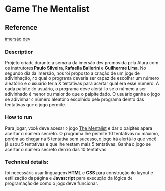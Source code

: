 # Game The Mentalist

## Reference
[imersão dev](https://imersao.dev/)

### Description
Projeto criado durante a semana da imersão dev promovida pela Alura com os instrutores **Paulo Silveira**, **Rafaella Ballerini** e **Guilherme Lima**. 
No segundo dia da imersão, nos foi proposto a criação de um jogo de adivinhação, no qual o programa deveria ser capaz de escolher um número aleatório e o usuário teria X tentativas para acertar qual era esse número. A cada palpite do usuário, o programa deve alertá-lo se o número a ser adivinhado é menor ou maior do que o palpite dado. O usuário ganha o jogo se adivinhar o número aleatório escolhido pelo programa dentro das tentativas que o jogo permite. 


### How to run 
Para jogar, você deve acesar o jogo [The Mentalist](https://codepen.io/celgondim/full/qByLvBB) e dar o palpites apara acertar o número secreto. O programa lhe permite 10 tentativas no máximo, porém ao chegar na 5 tentativa sem sucesso, o jogo irá alertá-lo que você já usou 5 tentativas e que lhe restam mais 5 tentativas. Ganha o jogo se acertar o número secreto dentro das 10 tentativas.


### Technical details:
foi necessário usar linguagens **HTML** e **CSS** para construção do layout e estilização da página e **Javascript** para execução da lógica de programação de como o jogo deve funcionar.


